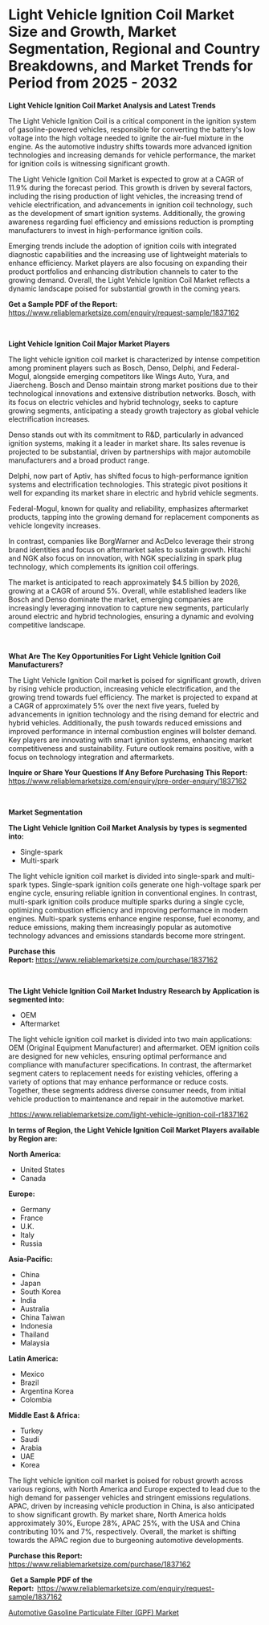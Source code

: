 <p><h1>Light Vehicle Ignition Coil Market Size and Growth, Market Segmentation, Regional and Country Breakdowns, and Market Trends for Period from 2025 -  2032</h1></p><p><strong>Light Vehicle Ignition Coil Market Analysis and Latest Trends</strong></p>
<p><p>The Light Vehicle Ignition Coil is a critical component in the ignition system of gasoline-powered vehicles, responsible for converting the battery's low voltage into the high voltage needed to ignite the air-fuel mixture in the engine. As the automotive industry shifts towards more advanced ignition technologies and increasing demands for vehicle performance, the market for ignition coils is witnessing significant growth.</p><p>The Light Vehicle Ignition Coil Market is expected to grow at a CAGR of 11.9% during the forecast period. This growth is driven by several factors, including the rising production of light vehicles, the increasing trend of vehicle electrification, and advancements in ignition coil technology, such as the development of smart ignition systems. Additionally, the growing awareness regarding fuel efficiency and emissions reduction is prompting manufacturers to invest in high-performance ignition coils. </p><p>Emerging trends include the adoption of ignition coils with integrated diagnostic capabilities and the increasing use of lightweight materials to enhance efficiency. Market players are also focusing on expanding their product portfolios and enhancing distribution channels to cater to the growing demand. Overall, the Light Vehicle Ignition Coil Market reflects a dynamic landscape poised for substantial growth in the coming years.</p></p>
<p><strong>Get a Sample PDF of the Report:&nbsp;</strong> <a href="https://www.reliablemarketsize.com/enquiry/request-sample/1837162?utm_campaign=3460&utm_medium=2&utm_source=Github&utm_content=ia&utm_term=31032025&utm_id=light-vehicle-ignition-coil">https://www.reliablemarketsize.com/enquiry/request-sample/1837162</a></p>
<p>&nbsp;</p>
<p><strong>Light Vehicle Ignition Coil Major Market Players</strong></p>
<p><p>The light vehicle ignition coil market is characterized by intense competition among prominent players such as Bosch, Denso, Delphi, and Federal-Mogul, alongside emerging competitors like Wings Auto, Yura, and Jiaercheng. Bosch and Denso maintain strong market positions due to their technological innovations and extensive distribution networks. Bosch, with its focus on electric vehicles and hybrid technology, seeks to capture growing segments, anticipating a steady growth trajectory as global vehicle electrification increases.</p><p>Denso stands out with its commitment to R&D, particularly in advanced ignition systems, making it a leader in market share. Its sales revenue is projected to be substantial, driven by partnerships with major automobile manufacturers and a broad product range.</p><p>Delphi, now part of Aptiv, has shifted focus to high-performance ignition systems and electrification technologies. This strategic pivot positions it well for expanding its market share in electric and hybrid vehicle segments. </p><p>Federal-Mogul, known for quality and reliability, emphasizes aftermarket products, tapping into the growing demand for replacement components as vehicle longevity increases. </p><p>In contrast, companies like BorgWarner and AcDelco leverage their strong brand identities and focus on aftermarket sales to sustain growth. Hitachi and NGK also focus on innovation, with NGK specializing in spark plug technology, which complements its ignition coil offerings.</p><p>The market is anticipated to reach approximately $4.5 billion by 2026, growing at a CAGR of around 5%. Overall, while established leaders like Bosch and Denso dominate the market, emerging companies are increasingly leveraging innovation to capture new segments, particularly around electric and hybrid technologies, ensuring a dynamic and evolving competitive landscape.</p></p>
<p>&nbsp;</p>
<p><strong>What Are The Key Opportunities For Light Vehicle Ignition Coil Manufacturers?</strong></p>
<p><p>The Light Vehicle Ignition Coil market is poised for significant growth, driven by rising vehicle production, increasing vehicle electrification, and the growing trend towards fuel efficiency. The market is projected to expand at a CAGR of approximately 5% over the next five years, fueled by advancements in ignition technology and the rising demand for electric and hybrid vehicles. Additionally, the push towards reduced emissions and improved performance in internal combustion engines will bolster demand. Key players are innovating with smart ignition systems, enhancing market competitiveness and sustainability. Future outlook remains positive, with a focus on technology integration and aftermarkets.</p></p>
<p><strong>Inquire or Share Your Questions If Any Before Purchasing This Report:</strong> <a href="https://www.reliablemarketsize.com/enquiry/pre-order-enquiry/1837162?utm_campaign=3460&utm_medium=2&utm_source=Github&utm_content=ia&utm_term=31032025&utm_id=light-vehicle-ignition-coil">https://www.reliablemarketsize.com/enquiry/pre-order-enquiry/1837162</a></p>
<p>&nbsp;</p>
<p><strong>Market Segmentation</strong></p>
<p><strong>The Light Vehicle Ignition Coil Market Analysis by types is segmented into:</strong></p>
<p><ul><li>Single-spark</li><li>Multi-spark</li></ul></p>
<p><p>The light vehicle ignition coil market is divided into single-spark and multi-spark types. Single-spark ignition coils generate one high-voltage spark per engine cycle, ensuring reliable ignition in conventional engines. In contrast, multi-spark ignition coils produce multiple sparks during a single cycle, optimizing combustion efficiency and improving performance in modern engines. Multi-spark systems enhance engine response, fuel economy, and reduce emissions, making them increasingly popular as automotive technology advances and emissions standards become more stringent.</p></p>
<p><strong>Purchase this Report:&nbsp;</strong><a href="https://www.reliablemarketsize.com/purchase/1837162?utm_campaign=3460&utm_medium=2&utm_source=Github&utm_content=ia&utm_term=31032025&utm_id=light-vehicle-ignition-coil">https://www.reliablemarketsize.com/purchase/1837162</a></p>
<p>&nbsp;</p>
<p><strong>The Light Vehicle Ignition Coil Market Industry Research by Application is segmented into:</strong></p>
<p><ul><li>OEM</li><li>Aftermarket</li></ul></p>
<p><p>The light vehicle ignition coil market is divided into two main applications: OEM (Original Equipment Manufacturer) and aftermarket. OEM ignition coils are designed for new vehicles, ensuring optimal performance and compliance with manufacturer specifications. In contrast, the aftermarket segment caters to replacement needs for existing vehicles, offering a variety of options that may enhance performance or reduce costs. Together, these segments address diverse consumer needs, from initial vehicle production to maintenance and repair in the automotive market.</p></p>
<p><a href="https://www.reliablemarketsize.com/light-vehicle-ignition-coil-r1837162?utm_campaign=3460&utm_medium=2&utm_source=Github&utm_content=ia&utm_term=31032025&utm_id=light-vehicle-ignition-coil">&nbsp;https://www.reliablemarketsize.com/light-vehicle-ignition-coil-r1837162</a></p>
<p><strong>In terms of Region, the Light Vehicle Ignition Coil Market Players available by Region are:</strong></p>
<p>
    <p> <strong> North America: </strong>
        <ul>
            <li>United States</li>
            <li>Canada</li>
        </ul>
        </p> 
    <p> <strong> Europe: </strong>
        <ul>
            <li>Germany</li>
            <li>France</li>
            <li>U.K.</li>
            <li>Italy</li>
            <li>Russia</li>
        </ul>
        </p> 
    <p> <strong> Asia-Pacific: </strong>
        <ul>
            <li>China</li>
            <li>Japan</li>
            <li>South Korea</li>
            <li>India</li>
            <li>Australia</li>
            <li>China Taiwan</li>
            <li>Indonesia</li>
            <li>Thailand</li>
            <li>Malaysia</li>
        </ul>
        </p> 
    <p> <strong> Latin America: </strong>
        <ul>
            <li>Mexico</li>
            <li>Brazil</li>
            <li>Argentina Korea</li>
            <li>Colombia</li>
        </ul>
        </p> 
    <p> <strong> Middle East & Africa: </strong>
        <ul>
            <li>Turkey</li>
            <li>Saudi</li>
            <li>Arabia</li>
            <li>UAE</li>
            <li>Korea</li>
        </ul>
    </p>
    </p>
<p><p>The light vehicle ignition coil market is poised for robust growth across various regions, with North America and Europe expected to lead due to the high demand for passenger vehicles and stringent emissions regulations. APAC, driven by increasing vehicle production in China, is also anticipated to show significant growth. By market share, North America holds approximately 30%, Europe 28%, APAC 25%, with the USA and China contributing 10% and 7%, respectively. Overall, the market is shifting towards the APAC region due to burgeoning automotive developments.</p></p>
<p><strong>Purchase this Report: </strong><a href="https://www.reliablemarketsize.com/purchase/1837162?utm_campaign=3460&utm_medium=2&utm_source=Github&utm_content=ia&utm_term=31032025&utm_id=light-vehicle-ignition-coil">https://www.reliablemarketsize.com/purchase/1837162</a></p>
<p>&nbsp;<strong>Get a Sample PDF of the Report:&nbsp;&nbsp;</strong><a href="https://www.reliablemarketsize.com/enquiry/request-sample/1837162?utm_campaign=3460&utm_medium=2&utm_source=Github&utm_content=ia&utm_term=31032025&utm_id=light-vehicle-ignition-coil">https://www.reliablemarketsize.com/enquiry/request-sample/1837162</a></p>
<p><strong></strong></p>
<p><p><a href="https://github.com/kryshaprilbb/Market-Research-Report-List-1/blob/main/automotive-gasoline-particulate-filter-gpf-market.md?utm_campaign=3460&utm_medium=2&utm_source=Github&utm_content=ia&utm_term=31032025&utm_id=light-vehicle-ignition-coil">Automotive Gasoline Particulate Filter (GPF) Market</a></p></p>